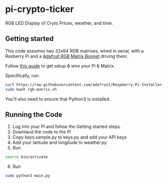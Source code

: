 # pi-crypto-ticker
RGB LED Display of Cryto Prices, weather, and time.

## Getting started
This code assumes two 32x64 RGB matrixes, wired in serial, with a Rasberry Pi and a [Adafruit RGB Matrix Bonnet](https://learn.adafruit.com/adafruit-rgb-matrix-bonnet-for-raspberry-pi) driving them.

Follow [this guide](https://learn.adafruit.com/adafruit-rgb-matrix-bonnet-for-raspberry-pi/driving-matrices) to get setup & wire your Pi & Matrix.

Specifically, run:

```sh
curl https://raw.githubusercontent.com/adafruit/Raspberry-Pi-Installer-Scripts/master/rgb-matrix.sh >rgb-matrix.sh
sudo bash rgb-matrix.sh
```

You'll also need to ensure that Python3 is installed.

## Running the Code
1. Log into your Pi and follow the Getting started steps.
2. Downlaod the code to the Pi
3. Copy keys.sample.py to keys.py and add your API keys
4. Add your latitude and longitude to weather.py
5. Run
```sh
source bin/activate
```
6. Run
```sh
sudo python3 main.py
```
